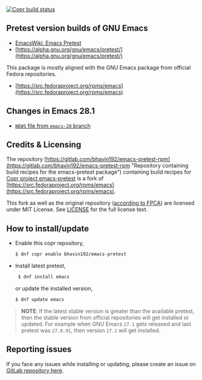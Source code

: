 [![Copr build status](https://copr.fedorainfracloud.org/coprs/bhavin192/emacs-pretest/package/emacs/status_image/last_build.png)](https://copr.fedorainfracloud.org/coprs/bhavin192/emacs-pretest/package/emacs/)

## Pretest version builds of GNU Emacs
- [EmacsWiki: Emacs Pretest](https://www.emacswiki.org/emacs/EmacsPretest)
- [https://alpha.gnu.org/gnu/emacs/pretest/](https://alpha.gnu.org/gnu/emacs/pretest/)

This package is mostly aligned with the GNU Emacs package from
official Fedora repositories.
- [https://src.fedoraproject.org/rpms/emacs](https://src.fedoraproject.org/rpms/emacs)
<!-- - [https://src.fedoraproject.org/rpms/emacs/pull-request/4](https://src.fedoraproject.org/rpms/emacs/pull-request/4) -->

## Changes in Emacs 28.1
- [`NEWS` file from `emacs-28`
  branch](https://git.savannah.gnu.org/cgit/emacs.git/tree/etc/NEWS?h=emacs-28)

## Credits & Licensing
The repository
[https://gitlab.com/bhavin192/emacs-pretest-rpm](https://gitlab.com/bhavin192/emacs-pretest-rpm
"Repository containing build recipes for the emacs-pretest package")
containing build recipes for [Copr project
emacs-pretest](https://copr.fedorainfracloud.org/coprs/bhavin192/emacs-pretest/)
is a fork of
[https://src.fedoraproject.org/rpms/emacs](https://src.fedoraproject.org/rpms/emacs).

This fork as well as the original repository ([according to
FPCA](https://fedoraproject.org/wiki/Legal:Fedora_Project_Contributor_Agreement#Other_FAQs))
are licensed under MIT License. See
[LICENSE](https://gitlab.com/bhavin192/emacs-pretest-rpm/-/blob/master/LICENSE)
for the full license text.

## How to install/update
- Enable this copr repository,
  ```sh
  $ dnf copr enable bhavin192/emacs-pretest
  ```
- Install latest pretest,
  ```sh
   $ dnf install emacs
  ```
  or update the installed version,
  ```sh
  $ dnf update emacs
  ```

> **NOTE**: If the latest stable version is greater than the available
> pretest, then the stable version from official repositories will get
> installed or updated. For example when GNU Emacs `27.1` gets
> released and last pretest was `27.0.91`, then version `27.1` will
> get installed.

## Reporting issues
If you face any issues while installing or updating, please create an
issue on [GitLab repository
here](https://gitlab.com/bhavin192/emacs-pretest-rpm).
